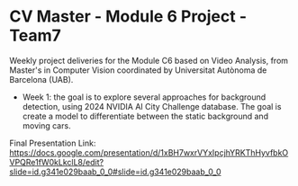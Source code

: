 # CV Master - Module 6 Project - Team7
Weekly project deliveries for the Module C6 based on Video Analysis, from Master's in Computer Vision coordinated by Universitat Autònoma de Barcelona (UAB).

- Week 1: the goal is to explore several approaches for background detection, using 2024 NVIDIA AI City Challenge database. The goal is create a model to differentiate between the static background and moving cars.




Final Presentation Link: https://docs.google.com/presentation/d/1xBH7wxrVYxIpcjhYRKThHyvfbkOVPQRe1fW0kLkclL8/edit?slide=id.g341e029baab_0_0#slide=id.g341e029baab_0_0
